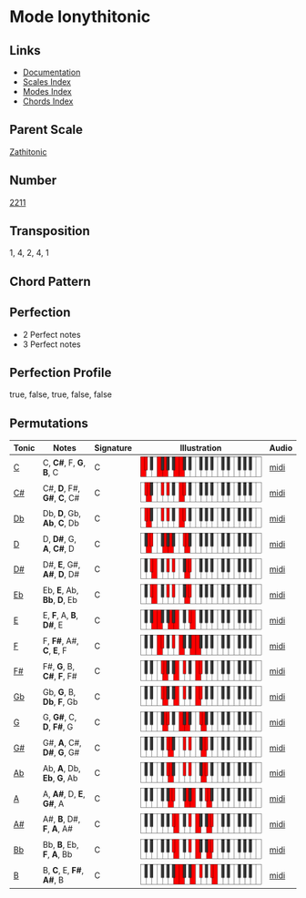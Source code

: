 # Mode Ionythitonic

## Links

- [Documentation](README.md)
- [Scales Index](Scales.md)
- [Modes Index](Modes.md)
- [Chords Index](Chords.md)

## Parent Scale

[Zathitonic](ScaleZathitonic.md)

## Number

[2211](https://ianring.com/musictheory/scales/2211)

## Transposition

1, 4, 2, 4, 1

## Chord Pattern



## Perfection

- 2 Perfect notes
- 3 Perfect notes

## Perfection Profile

true, false, true, false, false

## Permutations

| Tonic | Notes | Signature | Illustration | Audio |
|-------|-------|-----------|--------------|-------|
| [C](ModeCNaturalIonythitonic.md) | C, **C#**, F, **G**, **B**, C | C | ![CNaturalIonythitonic](ModeCNaturalIonythitonic.png) | [midi](https://github.com/edipermadi/music/blob/main/docs/ModeCNaturalIonythitonic.mid?raw=true) |
| [C#](ModeCSharpIonythitonic.md) | C#, **D**, F#, **G#**, **C**, C# | C | ![CSharpIonythitonic](ModeCSharpIonythitonic.png) | [midi](https://github.com/edipermadi/music/blob/main/docs/ModeCSharpIonythitonic.mid?raw=true) |
| [Db](ModeDFlatIonythitonic.md) | Db, **D**, Gb, **Ab**, **C**, Db | C | ![DFlatIonythitonic](ModeDFlatIonythitonic.png) | [midi](https://github.com/edipermadi/music/blob/main/docs/ModeDFlatIonythitonic.mid?raw=true) |
| [D](ModeDNaturalIonythitonic.md) | D, **D#**, G, **A**, **C#**, D | C | ![DNaturalIonythitonic](ModeDNaturalIonythitonic.png) | [midi](https://github.com/edipermadi/music/blob/main/docs/ModeDNaturalIonythitonic.mid?raw=true) |
| [D#](ModeDSharpIonythitonic.md) | D#, **E**, G#, **A#**, **D**, D# | C | ![DSharpIonythitonic](ModeDSharpIonythitonic.png) | [midi](https://github.com/edipermadi/music/blob/main/docs/ModeDSharpIonythitonic.mid?raw=true) |
| [Eb](ModeEFlatIonythitonic.md) | Eb, **E**, Ab, **Bb**, **D**, Eb | C | ![EFlatIonythitonic](ModeEFlatIonythitonic.png) | [midi](https://github.com/edipermadi/music/blob/main/docs/ModeEFlatIonythitonic.mid?raw=true) |
| [E](ModeENaturalIonythitonic.md) | E, **F**, A, **B**, **D#**, E | C | ![ENaturalIonythitonic](ModeENaturalIonythitonic.png) | [midi](https://github.com/edipermadi/music/blob/main/docs/ModeENaturalIonythitonic.mid?raw=true) |
| [F](ModeFNaturalIonythitonic.md) | F, **F#**, A#, **C**, **E**, F | C | ![FNaturalIonythitonic](ModeFNaturalIonythitonic.png) | [midi](https://github.com/edipermadi/music/blob/main/docs/ModeFNaturalIonythitonic.mid?raw=true) |
| [F#](ModeFSharpIonythitonic.md) | F#, **G**, B, **C#**, **F**, F# | C | ![FSharpIonythitonic](ModeFSharpIonythitonic.png) | [midi](https://github.com/edipermadi/music/blob/main/docs/ModeFSharpIonythitonic.mid?raw=true) |
| [Gb](ModeGFlatIonythitonic.md) | Gb, **G**, B, **Db**, **F**, Gb | C | ![GFlatIonythitonic](ModeGFlatIonythitonic.png) | [midi](https://github.com/edipermadi/music/blob/main/docs/ModeGFlatIonythitonic.mid?raw=true) |
| [G](ModeGNaturalIonythitonic.md) | G, **G#**, C, **D**, **F#**, G | C | ![GNaturalIonythitonic](ModeGNaturalIonythitonic.png) | [midi](https://github.com/edipermadi/music/blob/main/docs/ModeGNaturalIonythitonic.mid?raw=true) |
| [G#](ModeGSharpIonythitonic.md) | G#, **A**, C#, **D#**, **G**, G# | C | ![GSharpIonythitonic](ModeGSharpIonythitonic.png) | [midi](https://github.com/edipermadi/music/blob/main/docs/ModeGSharpIonythitonic.mid?raw=true) |
| [Ab](ModeAFlatIonythitonic.md) | Ab, **A**, Db, **Eb**, **G**, Ab | C | ![AFlatIonythitonic](ModeAFlatIonythitonic.png) | [midi](https://github.com/edipermadi/music/blob/main/docs/ModeAFlatIonythitonic.mid?raw=true) |
| [A](ModeANaturalIonythitonic.md) | A, **A#**, D, **E**, **G#**, A | C | ![ANaturalIonythitonic](ModeANaturalIonythitonic.png) | [midi](https://github.com/edipermadi/music/blob/main/docs/ModeANaturalIonythitonic.mid?raw=true) |
| [A#](ModeASharpIonythitonic.md) | A#, **B**, D#, **F**, **A**, A# | C | ![ASharpIonythitonic](ModeASharpIonythitonic.png) | [midi](https://github.com/edipermadi/music/blob/main/docs/ModeASharpIonythitonic.mid?raw=true) |
| [Bb](ModeBFlatIonythitonic.md) | Bb, **B**, Eb, **F**, **A**, Bb | C | ![BFlatIonythitonic](ModeBFlatIonythitonic.png) | [midi](https://github.com/edipermadi/music/blob/main/docs/ModeBFlatIonythitonic.mid?raw=true) |
| [B](ModeBNaturalIonythitonic.md) | B, **C**, E, **F#**, **A#**, B | C | ![BNaturalIonythitonic](ModeBNaturalIonythitonic.png) | [midi](https://github.com/edipermadi/music/blob/main/docs/ModeBNaturalIonythitonic.mid?raw=true) |
